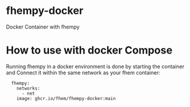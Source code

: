 # fhempy-docker
Docker Container with fhempy

# How to use with docker Compose

Running fhempy in a docker environment is done by starting the container and Connect it within the same network as your fhem container: 
```
  fhempy:
    networks:
      - net
    image: ghcr.io/fhem/fhempy-docker:main
 ```
